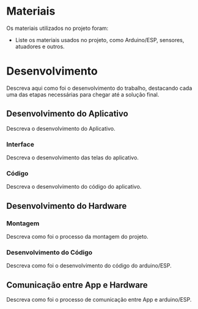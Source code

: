 
# Materiais

Os materiais utilizados no projeto foram:
- Liste os materiais usados no projeto, como Arduino/ESP, sensores, atuadores e outros.

# Desenvolvimento

Descreva aqui como foi o desenvolvimento do trabalho, destacando cada uma das etapas necessárias para chegar até a solução final.

## Desenvolvimento do Aplicativo

Descreva o desenvolvimento do Aplicativo.

### Interface

Descreva o desenvolvimento das telas do aplicativo.

### Código

Descreva o desenvolvimento do código do aplicativo.

## Desenvolvimento do Hardware

### Montagem

Descreva como foi o processo da montagem do projeto.

### Desenvolvimento do Código

Descreva como foi o desenvolvimento do código do arduino/ESP.

## Comunicação entre App e Hardware

Descreva como foi o processo de comunicação entre App e arduino/ESP.
